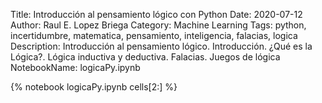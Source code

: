 Title: Introducción al pensamiento lógico con Python
Date: 2020-07-12
Author: Raul E. Lopez Briega
Category: Machine Learning
Tags: python, incertidumbre, matematica, pensamiento, inteligencia, falacias, logica 
Description: Introducción al pensamiento lógico. Introducción. ¿Qué es la Lógica?. Lógica inductiva y deductiva. Falacias. Juegos de lógica
NotebookName: logicaPy.ipynb

{% notebook logicaPy.ipynb cells[2:] %}